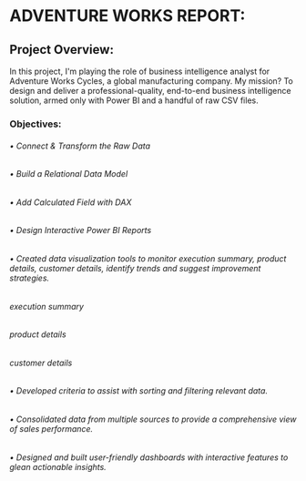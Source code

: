 # ADVENTURE WORKS REPORT:
## Project Overview:
In this project, I'm playing the role of business intelligence analyst for Adventure Works Cycles, a global manufacturing company. My mission? To design and deliver a professional-quality, end-to-end business intelligence solution, armed only with Power BI and a handful of raw CSV files.
### Objectives:
###### •	Connect & Transform the Raw Data
###### •	Build a Relational Data Model
###### •	Add Calculated Field with DAX
###### •	Design Interactive Power BI Reports
###### •	Created data visualization tools to monitor execution summary, product details, customer details, identify trends and suggest improvement strategies.
###### execution summary
###### product details
###### customer details
###### •	Developed criteria to assist with sorting and filtering relevant data.
###### •	Consolidated data from multiple sources to provide a comprehensive view of sales performance.
###### •	Designed and built user-friendly dashboards with interactive features to glean actionable insights.
